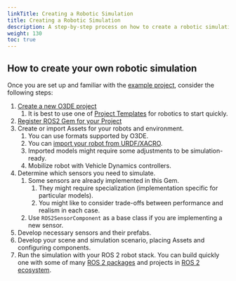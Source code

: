 ```yaml
---
linkTitle: Creating a Robotic Simulation
title: Creating a Robotic Simulation
description: A step-by-step process on how to create a robotic simulation using the ROS 2 Gem in Open 3D Engine (O3DE).
weight: 130
toc: true
---
```


## How to create your own robotic simulation

<!-- ### Tutorials

>This section is to be filled in

### High-level steps

>This section is to be detailed. -->

Once you are set up and familiar with the [example project](/docs/user-guide/interactivity/robotics/overview/#demos), consider the following steps:
1. [Create a new O3DE project](/docs/welcome-guide/create/)
   1. It is best to use one of [Project Templates](/docs/user-guide/interactivity/robotics/overview/#templates) for robotics to start quickly.
2. [Register ROS2 Gem for your Project](/docs/user-guide/project-config/register-gems/)
3. Create or import Assets for your robots and environment.
   1. You can use formats supported by O3DE.
   2. You can [import your robot from URDF/XACRO](/docs/user-guide/interactivity/robotics/importing-robot).
   3. Imported models might require some adjustments to be simulation-ready.
   4. Mobilize robot with Vehicle Dynamics controllers.
4. Determine which sensors you need to simulate.
   1. Some sensors are already implemented in this Gem.
      1. They might require specialization (implementation specific for particular models).
      2. You might like to consider trade-offs between performance and realism in each case.
   2. Use `ROS2SensorComponent` as a base class if you are implementing a new sensor. 
5. Develop necessary sensors and their prefabs.
7. Develop your scene and simulation scenario, placing Assets and configuring components.
8. Run the simulation with your ROS 2 robot stack. You can build quickly one with some of many [ROS 2 packages](https://index.ros.org/packages/#humble) and projects in [ROS 2 ecosystem](https://project-awesome.org/fkromer/awesome-ros2).


